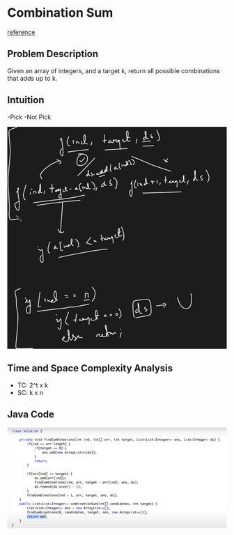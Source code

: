 # Combination Sum

[reference](https://www.youtube.com/watch?v=OyZFFqQtu98&list=PLgUwDviBIf0rGlzIn_7rsaR2FQ5e6ZOL9&index=10)

## Problem Description

Given an array of integers, and a target k, return all possible combinations that adds up to k.

## Intuition

-Pick
-Not Pick

![alt text](images/combSum1.png)

## Time and Space Complexity Analysis

- TC: 2^t x k
- SC: k x n

## Java Code

![alt text](images/combSum2.png)
